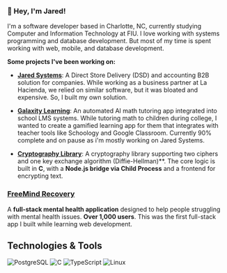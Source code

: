 ### 👋 Hey, I'm Jared!

I'm a software developer based in Charlotte, NC, currently studying Computer and Information Technology at FIU. I love working with systems programming and database development. But most of my time is spent working with web, mobile, and database development.


**Some projects I've been working on:**

* **[Jared Systems](https://your-link-here.com)**: A Direct Store Delivery (DSD) and accounting B2B solution for companies. While working as a business partner at La Hacienda, we relied on similar software, but it was bloated and expensive. So, I built my own solution.

* **[Galaxity Learning](https://your-link-here.com)**: An automated AI math tutoring app integrated into school LMS systems. While tutoring math to children during college, I wanted to create a gamified learning app for them that integrates with teacher tools like Schoology and Google Classroom. Currently 90% complete and on pause as i'm mostly working on Jared Systems.

* **[Cryptography Library](https://your-link-here.com)**: A cryptography library supporting two ciphers and one key exchange algorithm (Diffie-Hellman)**. The core logic is built in **C**, with a **Node.js bridge via Child Process** and a frontend for encrypting text.

### [FreeMind Recovery](https://your-link-here.com)  
A **full-stack mental health application** designed to help people struggling with mental health issues. **Over 1,000 users**. This was the first full-stack app I built while learning web development.

## Technologies & Tools  

![PostgreSQL](https://img.shields.io/badge/-PostgreSQL-31648C?style=for-the-badge&logo=postgresql&logoColor=white)
![C](https://img.shields.io/badge/-C-00599C?style=for-the-badge&logo=c&logoColor=white)
![TypeScript](https://img.shields.io/badge/-TypeScript-3178C6?style=for-the-badge&logo=typescript&logoColor=white)
![Linux](https://img.shields.io/badge/-Linux-FCC624?style=for-the-badge&logo=linux&logoColor=black)
